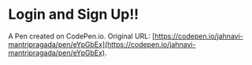 # Login and Sign Up!!

A Pen created on CodePen.io. Original URL: [https://codepen.io/jahnavi-mantripragada/pen/eYpGbEx](https://codepen.io/jahnavi-mantripragada/pen/eYpGbEx).

